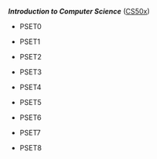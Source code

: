 ***Introduction to Computer Science*** ([CS50x](https://www.edx.org/course/cs50s-introduction-computer-science-harvardx-cs50x))

* PSET0

* PSET1

* PSET2

* PSET3

* PSET4

* PSET5

* PSET6

* PSET7

* PSET8
